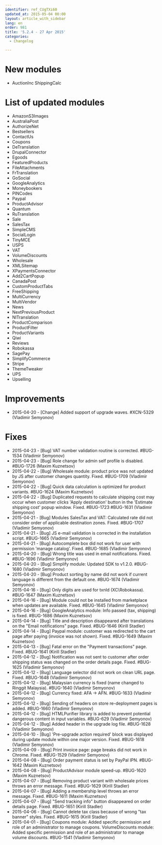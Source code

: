 ```yaml
---
identifier: ref_CUgTXi60
updated_at: 2015-05-04 00:00
layout: article_with_sidebar
lang: en
order: 981
title: '5.2.4 - 27 Apr 2015'
categories:
  - Changelog

---
```



# New modules

*   AuctionInc ShippingCalc

# List of updated modules

*   AmazonS3Images
*   AustraliaPost
*   AuthorizeNet
*   Bestsellers
*   ContactUs
*   Coupons
*   DeTranslation
*   DrupalConnector
*   Egoods
*   FeaturedProducts
*   FileAttachments
*   FrTranslation
*   GoSocial
*   GoogleAnalytics
*   Moneybookers
*   PINCodes
*   Paypal
*   ProductAdvisor
*   Quantum
*   RuTranslation
*   Sale
*   SalesTax
*   SimpleCMS
*   SocialLogin
*   TinyMCE
*   USPS
*   VAT
*   VolumeDiscounts
*   Wholesale
*   XMLSitemap
*   XPaymentsConnector
*   Add2CartPopup
*   CanadaPost
*   CustomProductTabs
*   FreeShipping
*   MultiCurrency
*   MultiVendor
*   News
*   NextPreviousProduct
*   NlTranslation
*   ProductComparison
*   ProductFilter
*   ProductVariants
*   Qiwi
*   Reviews
*   Robokassa
*   SagePay
*   SimplifyCommerce
*   Stripe
*   ThemeTweaker
*   UPS
*   Upselling

# Improvements

*   2015-04-20 - [Change] Added support of upgrade waves. #XCN-5329 (Vladimir Semyonov)

# Fixes

*   2015-04-23 - [Bug] VAT number validation routine is corrected. #BUG-1534 (Vladimir Semyonov)
*   2015-04-23 - [Bug] Role change for admin self profile is disabled. #BUG-1726 (Maxim Kuznetsov)
*   2015-04-22 - [Bug] Wholesale module: product price was not updated by JS after customer changes quantity. Fixed. #BUG-1709 (Vladimir Semyonov)
*   2015-04-22 - [Bug] Quick data calculation is optimized for product variants. #BUG-1624 (Maxim Kuznetsov)
*   2015-04-22 - [Bug] Duplicated requests to calculate shipping cost may occur when customer clicks 'Apply destination' button in the 'Estimate shipping cost' popup window. Fixed. #BUG-1723 #BUG-1631 (Vladimir Semyonov)
*   2015-04-21 - [Bug] Modules SalesTax and VAT: Calculated rate did not consider order of applicable destination zones. Fixed. #BUG-1707 (Vladimir Semyonov)
*   2015-04-21 - [Bug] JS e-mail validation is corrected in the installation script. #BUG-1665 (Vladimir Semyonov)
*   2015-04-21 - [Bug] Autocomplete box did not work for user with permission 'manage catalog'. Fixed. #BUG-1685 (Vladimir Semyonov)
*   2015-04-20 - [Bug] Wrong title was used in email notifications. Fixed. #BUG-1696 (Vladimir Semyonov)
*   2015-04-20 - [Bug] Simplify module: Updated SDK to v1.2.0\. #BUG-1680 (Vladimir Semyonov)
*   2015-04-20 - [Bug] Product sorting by name did not work if current language is different from the default one. #BUG-1674 (Vladimir Semyonov)
*   2015-04-16 - [Bug] Only digits are used for txnId (XC\Robokassa). #BUG-1647 (Maxim Kuznetsov)
*   2015-04-16 - [Bug] Module could not be installed from marketplace when updates are available. Fixed. #BUG-1645 (Vladimir Semyonov)
*   2015-04-16 - [Bug] GoogleAnalytics module: Info passed (tax, shipping) is fixed. #BUG-1686 (Maxim Kuznetsov)
*   2015-04-14 - [Bug] Title and description disappeared after translations on the "Email notifications" page. Fixed. #BUG-1646 (Kirill Stadler)
*   2015-04-14 - [Bug] Paypal module: customer was redirected to the cart page after paying (invoice was not shown). Fixed. #BUG-1649 (Maxim Kuznetsov)
*   2015-04-13 - [Bug] Fatal error on the "Payment transactions" page. Fixed. #BUG-1641 (Kirill Stadler)
*   2015-04-12 - [Bug] Notification was not sent to customer after order shipping status was changed on the order details page. Fixed. #BUG-1625 (Vladimir Semyonov)
*   2015-04-12 - [Bug] Language selector did not work on clean URL page. Fixed. #BUG-1648 (Vladimir Semyonov)
*   2015-04-12 - [Bug] Malaysian currency is fixed (name changed to Ringgit Malaysia). #BUG-1640 (Vladimir Semyonov)
*   2015-04-12 - [Bug] Currency fixed: AFA -> AFN. #BUG-1633 (Vladimir Semyonov)
*   2015-04-12 - [Bug] Sending of headers on store re-deployment pages is added. #BUG-1660 (Vladimir Semyonov)
*   2015-04-12 - [Bug] HTMLPurifier library is added to prevent potential dangerous content in input variables. #BUG-629 (Vladimir Semyonov)
*   2015-04-12 - [Bug] Added <?php die(); ?> header in the upgrade log file. #BUG-1628 (Vladimir Semyonov)
*   2015-04-10 - [Bug] 'Pre-upgrade action required' block was displayed during update module within one major version. Fixed. #BUG-1618 (Vladimir Semyonov)
*   2015-04-09 - [Bug] Print invoice page: page breaks did not work in Chrome. Fixed. #BUG-1529 (Vladimir Semyonov)
*   2015-04-08 - [Bug] Order payment status is set by PayPal IPN. #BUG-1642 (Maxim Kuznetsov)
*   2015-04-08 - [Bug] ProductAdvisor module speed-up. #BUG-1620 (Maxim Kuznetsov)
*   2015-04-07 - [Bug] Removing product variant with wholesale prices throws an error message. Fixed. #BUG-1629 (Kirill Stadler)
*   2015-04-07 - [Bug] Adding a membership level throws an error message. Fixed. #BUG-1611 (Maxim Kuznetsov)
*   2015-04-07 - [Bug] "Send tracking info" button disappeared on order details page. Fixed. #BUG-1651 (Kirill Stadler)
*   2015-04-06 - [Bug] Cannot delete tax class because of wrong "tax banner" styles. Fixed. #BUG-1615 (Kirill Stadler)
*   2015-04-01 - [Bug] Coupons module: Added specific permission and role of an administrator to manage coupons. VolumeDiscounts module: Added specific permission and role of an administrator to manage volume discounts. #BUG-1541 (Vladimir Semyonov)